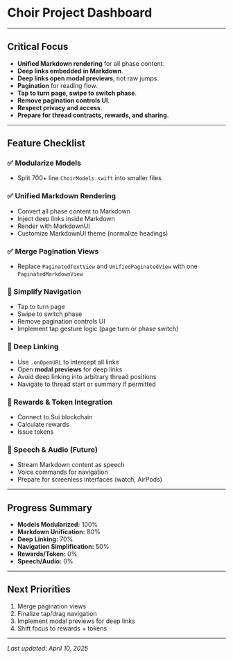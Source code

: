 # Choir Project Dashboard

---

## Critical Focus

- **Unified Markdown rendering** for all phase content.
- **Deep links embedded in Markdown**.
- **Deep links open modal previews**, not raw jumps.
- **Pagination** for reading flow.
- **Tap to turn page, swipe to switch phase**.
- **Remove pagination controls UI**.
- **Respect privacy and access**.
- **Prepare for thread contracts, rewards, and sharing**.

---

## Feature Checklist

### ✅ Modularize Models
- Split 700+ line `ChoirModels.swift` into smaller files

### ✅ Unified Markdown Rendering
- Convert all phase content to Markdown
- Inject deep links inside Markdown
- Render with MarkdownUI
- Customize MarkdownUI theme (normalize headings)

### ✅ Merge Pagination Views
- Replace `PaginatedTextView` and `UnifiedPaginatedView` with one `PaginatedMarkdownView`

### 🔲 Simplify Navigation
- Tap to turn page
- Swipe to switch phase
- Remove pagination controls UI
- Implement tap gesture logic (page turn or phase switch)

### 🔲 Deep Linking
- Use `.onOpenURL` to intercept all links
- Open **modal previews** for deep links
- Avoid deep linking into arbitrary thread positions
- Navigate to thread start or summary if permitted

### 🔲 Rewards & Token Integration
- Connect to Sui blockchain
- Calculate rewards
- Issue tokens

### 🔲 Speech & Audio (Future)
- Stream Markdown content as speech
- Voice commands for navigation
- Prepare for screenless interfaces (watch, AirPods)

---

## Progress Summary

- **Models Modularized:** 100%
- **Markdown Unification:** 80%
- **Deep Linking:** 70%
- **Navigation Simplification:** 50%
- **Rewards/Token:** 0%
- **Speech/Audio:** 0%

---

## Next Priorities

1. Merge pagination views
2. Finalize tap/drag navigation
3. Implement modal previews for deep links
4. Shift focus to rewards + tokens

---

_Last updated: April 10, 2025_

